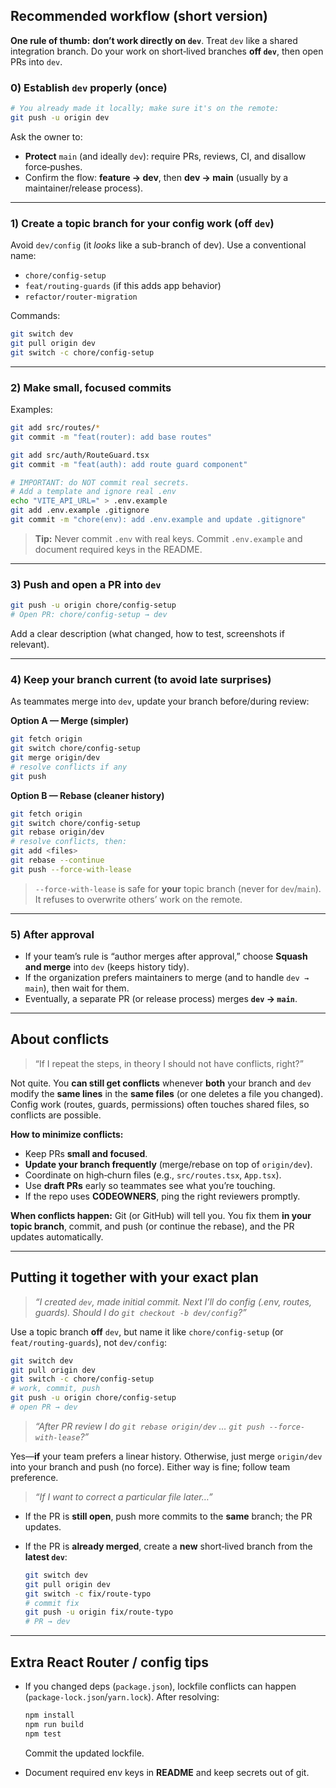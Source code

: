 ## Recommended workflow (short version)

**One rule of thumb:** **don’t work directly on `dev`**. Treat `dev` like a shared integration branch. Do your work on short‑lived branches **off `dev`**, then open PRs into `dev`.

### 0) Establish `dev` properly (once)

```bash
# You already made it locally; make sure it's on the remote:
git push -u origin dev
```

Ask the owner to:

* **Protect** `main` (and ideally `dev`): require PRs, reviews, CI, and disallow force‑pushes.
* Confirm the flow: **feature → dev**, then **dev → main** (usually by a maintainer/release process).

---

### 1) Create a topic branch for your config work (off `dev`)

Avoid `dev/config` (it *looks* like a sub-branch of dev). Use a conventional name:

* `chore/config-setup`
* `feat/routing-guards` (if this adds app behavior)
* `refactor/router-migration`

Commands:

```bash
git switch dev
git pull origin dev
git switch -c chore/config-setup
```

---

### 2) Make small, focused commits

Examples:

```bash
git add src/routes/*
git commit -m "feat(router): add base routes"

git add src/auth/RouteGuard.tsx
git commit -m "feat(auth): add route guard component"

# IMPORTANT: do NOT commit real secrets.
# Add a template and ignore real .env
echo "VITE_API_URL=" > .env.example
git add .env.example .gitignore
git commit -m "chore(env): add .env.example and update .gitignore"
```

> **Tip:** Never commit `.env` with real keys. Commit `.env.example` and document required keys in the README.

---

### 3) Push and open a PR into `dev`

```bash
git push -u origin chore/config-setup
# Open PR: chore/config-setup → dev
```

Add a clear description (what changed, how to test, screenshots if relevant).

---

### 4) Keep your branch current (to avoid late surprises)

As teammates merge into `dev`, update your branch before/during review:

**Option A — Merge (simpler)**

```bash
git fetch origin
git switch chore/config-setup
git merge origin/dev
# resolve conflicts if any
git push
```

**Option B — Rebase (cleaner history)**

```bash
git fetch origin
git switch chore/config-setup
git rebase origin/dev
# resolve conflicts, then:
git add <files>
git rebase --continue
git push --force-with-lease
```

> `--force-with-lease` is safe for **your** topic branch (never for `dev`/`main`). It refuses to overwrite others’ work on the remote.

---

### 5) After approval

* If your team’s rule is “author merges after approval,” choose **Squash and merge** into `dev` (keeps history tidy).
* If the organization prefers maintainers to merge (and to handle `dev → main`), then wait for them.
* Eventually, a separate PR (or release process) merges **`dev` → `main`**.

---

## About conflicts

> “If I repeat the steps, in theory I should not have conflicts, right?”

Not quite. You **can still get conflicts** whenever **both** your branch and `dev` modify the **same lines** in the **same files** (or one deletes a file you changed). Config work (routes, guards, permissions) often touches shared files, so conflicts are possible.

**How to minimize conflicts:**

* Keep PRs **small and focused**.
* **Update your branch frequently** (merge/rebase on top of `origin/dev`).
* Coordinate on high‑churn files (e.g., `src/routes.tsx`, `App.tsx`).
* Use **draft PRs** early so teammates see what you’re touching.
* If the repo uses **CODEOWNERS**, ping the right reviewers promptly.

**When conflicts happen:** Git (or GitHub) will tell you. You fix them **in your topic branch**, commit, and push (or continue the rebase), and the PR updates automatically.

---

## Putting it together with your exact plan

> *“I created `dev`, made initial commit. Next I’ll do config (.env, routes, guards). Should I do `git checkout -b dev/config`?”*

Use a topic branch **off** `dev`, but name it like `chore/config-setup` (or `feat/routing-guards`), not `dev/config`:

```bash
git switch dev
git pull origin dev
git switch -c chore/config-setup
# work, commit, push
git push -u origin chore/config-setup
# open PR → dev
```

> *“After PR review I do `git rebase origin/dev` … `git push --force-with-lease`?”*

Yes—**if** your team prefers a linear history. Otherwise, just merge `origin/dev` into your branch and push (no force). Either way is fine; follow team preference.

> *“If I want to correct a particular file later…”*

* If the PR is **still open**, push more commits to the **same** branch; the PR updates.
* If the PR is **already merged**, create a **new** short‑lived branch from the **latest `dev`**:

  ```bash
  git switch dev
  git pull origin dev
  git switch -c fix/route-typo
  # commit fix
  git push -u origin fix/route-typo
  # PR → dev
  ```

---

## Extra React Router / config tips

* If you changed deps (`package.json`), lockfile conflicts can happen (`package-lock.json`/`yarn.lock`). After resolving:

  ```bash
  npm install
  npm run build
  npm test
  ```

  Commit the updated lockfile.

* Document required env keys in **README** and keep secrets out of git.
